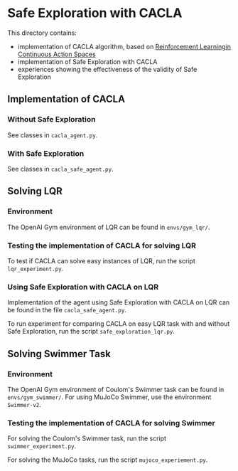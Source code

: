 # Safe Exploration with CACLA

This directory contains:

* implementation of CACLA algorithm, based on [Reinforcement Learningin Continuous Action Spaces](http://citeseerx.ist.psu.edu/viewdoc/download?doi=10.1.1.75.7658&rep=rep1&type=pdf)
* implementation of Safe Exploration with CACLA
* experiences showing the effectiveness of the validity of Safe Exploration

## Implementation of CACLA

### Without Safe Exploration

See classes in `cacla_agent.py`.

### With Safe Exploration

See classes in `cacla_safe_agent.py`.

## Solving LQR

### Environment

The OpenAI Gym environment of LQR can be found in `envs/gym_lqr/`.

### Testing the implementation of CACLA for solving LQR

To test if CACLA can solve easy instances of LQR, run the script `lqr_experiment.py`.

### Using Safe Exploration with CACLA on LQR

Implementation of the agent using Safe Exploration with CACLA on LQR can be found in the file `cacla_safe_agent.py`.

To run experiment for comparing CACLA on easy LQR task with and without Safe Exploration, run the script `safe_exploration_lqr.py`.

## Solving Swimmer Task

### Environment

The OpenAI Gym environment of Coulom's Swimmer task can be found in `envs/gym_swimmer/`. For using MuJoCo Swimmer, use the environment `Swimmer-v2`.

### Testing the implementation of CACLA for solving Swimmer

For solving the Coulom's Swimmer task, run the script `swimmer_experiment.py`.

For solving the MuJoCo tasks, run the script `mujoco_experiement.py`.